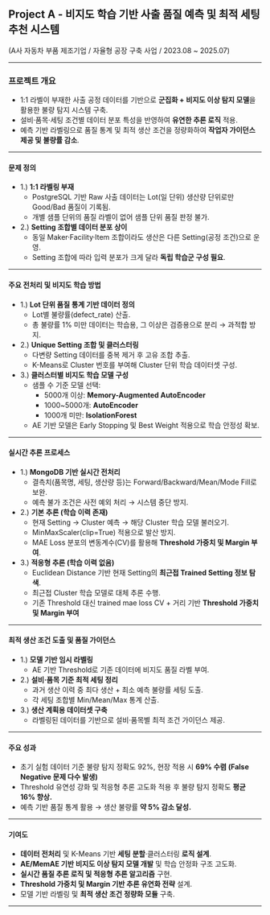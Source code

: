 ## Project A - 비지도 학습 기반 사출 품질 예측 및 최적 세팅 추천 시스템
(A사 자동차 부품 제조기업 / 자율형 공장 구축 사업 / 2023.08 ~ 2025.07)

--- 

### 프로젝트 개요
- 1:1 라벨이 부재한 사출 공정 데이터를 기반으로 **군집화 + 비지도 이상 탐지 모델**을 활용한 불량 탐지 시스템 구축.
- 설비·품목·세팅 조건별 데이터 분포 특성을 반영하여 **유연한 추론 로직** 적용.
- 예측 기반 라벨링으로 품질 통계 및 최적 생산 조건을 정량화하여 **작업자 가이던스 제공 및 불량률 감소**.
--- 

#### 문제 정의
- 1.) **1:1 라벨링 부재**
  - PostgreSQL 기반 Raw 사출 데이터는 Lot(일 단위) 생산량 단위로만 Good/Bad 품질이 기록됨.
  - 개별 샘플 단위의 품질 라벨이 없어 샘플 단위 품질 판정 불가.
- 2.) **Setting 조합별 데이터 분포 상이**
  - 동일 Maker·Facility·Item 조합이라도 생산은 다른 Setting(공정 조건)으로 운영.
  - Setting 조합에 따라 입력 분포가 크게 달라 **독립 학습군 구성 필요**.
--- 

#### 주요 전처리 및 비지도 학습 방법
- 1.) **Lot 단위 품질 통계 기반 데이터 정의**
  - Lot별 불량률(defect_rate) 산출.
  - 총 불량률 1% 미만 데이터는 학습용, 그 이상은 검증용으로 분리 → 과적합 방지.
- 2.) **Unique Setting 조합 및 클러스터링**
  - 다변량 Setting 데이터를 중복 제거 후 고유 조합 추출.
  - K-Means로 Cluster 번호를 부여해 Cluster 단위 학습 데이터셋 구성.
- 3.) **클러스터별 비지도 학습 모델 구성**
  - 샘플 수 기준 모델 선택:
    - 5000개 이상: **Memory-Augmented AutoEncoder**
    - 1000~5000개: **AutoEncoder**
    - 1000개 미만: **IsolationForest**
  - AE 기반 모델은 Early Stopping 및 Best Weight 적용으로 학습 안정성 확보.

--- 

#### 실시간 추론 프로세스
- 1.) **MongoDB 기반 실시간 전처리**
  - 결측치(품목명, 세팅, 생산량 등)는 Forward/Backward/Mean/Mode Fill로 보완.
  - 예측 불가 조건은 사전 예외 처리 → 시스템 중단 방지.
- 2.) **기본 추론 (학습 이력 존재)**
  - 현재 Setting → Cluster 예측 → 해당 Cluster 학습 모델 불러오기.
  - MinMaxScaler(clip=True) 적용으로 발산 방지.
  - MAE Loss 분포의 변동계수(CV)를 활용해 **Threshold 가중치 및 Margin 부여**.
- 3.) **적응형 추론 (학습 이력 없음)**
  - Euclidean Distance 기반 현재 Setting의 **최근접 Trained Setting 정보 탐색**.
  - 최근접 Cluster 학습 모델로 대체 추론 수행.
  - 기존 Threshold 대신 trained mae loss CV + 거리 기반 **Threshold 가중치 및 Margin 부여**

--- 

#### 최적 생산 조건 도출 및 품질 가이던스
- 1.) **모델 기반 임시 라벨링**
  - AE 기반 Threshold로 기존 데이터에 비지도 품질 라벨 부여.
- 2.) **설비·품목 기준 최적 세팅 정리**
  - 과거 생산 이력 중 최다 생산 + 최소 예측 불량률 세팅 도출.
  - 각 세팅 조합별 Min/Mean/Max 통계 산출.
- 3.) **생산 계획용 데이터셋 구축**
  - 라벨링된 데이터를 기반으로 설비·품목별 최적 조건 가이던스 제공.

--- 

#### 주요 성과
- 초기 실험 데이터 기준 불량 탐지 정확도 92%, 현장 적용 시 **69% 수렴 (False Negative 문제 다수 발생)**
- Threshold 유연성 강화 및 적응형 추론 고도화 적용 후 불량 탐지 정확도 **평균 16% 향상.**
- 예측 기반 품질 통계 활용 → 생산 불량률 **약 5% 감소 달성.**
--- 

#### 기여도 
- **데이터 전처리** 및 K-Means 기반 **세팅 분할**·클러스터링 **로직 설계**.
- **AE/MemAE 기반 비지도 이상 탐지 모델 개발** 및 학습 안정화 구조 고도화.
- **실시간 품질 추론 로직 및 적응형 추론 알고리즘** 구현.
- **Threshold 가중치 및 Margin 기반 추론 유연화 전략** 설계.
- 모델 기반 라벨링 및 **최적 생산 조건 정량화 모듈** 구축.
--- 

